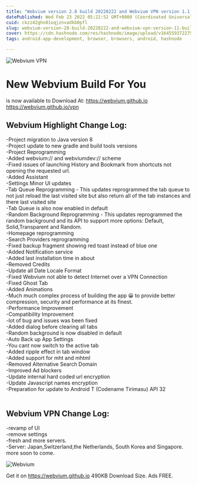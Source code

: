 ```yaml
---
title: "Webvium version 2.8 build 20220222 and Webvium VPN version 1.1 build 20220222"
datePublished: Wed Feb 23 2022 05:22:52 GMT+0000 (Coordinated Universal Time)
cuid: ckzz42ghn01oqjznvadkb0pfl
slug: webvium-version-28-build-20220222-and-webvium-vpn-version-11-build-20220222
cover: https://cdn.hashnode.com/res/hashnode/image/upload/v1645593722750/nPRL_Ij5W.jpg
tags: android-app-development, browser, browsers, android, hashnode

---
```



![Webvium VPN](https://cdn.hashnode.com/res/hashnode/image/upload/v1645593178487/RRhYGe83Z.png)

# New Webvium Build For You

is now available to Download At:
https://webvium.github.io
https://webvium.github.io/vpn

## Webvium  Highlight Change Log:

-Project migration to Java version 8<br>
-Project update to new gradle and build tools versions<br>
-Project Reprogramming<br>
-Added webvium:// and webviumdev:// scheme<br>
-Fixed issues of launching History and Bookmark from shortcuts not opening the requested url.<br>
-Added Assistant<br>
-Settings Minor UI updates<br>
-Tab Queue Reprogramming - This updates reprogrammed the tab queue to not just reload the last visited site but also return all of the tab instances and there last visited site<br>
-Tab Queue is also now enabled in default<br>
-Random Background Reprogramming - This updates reprogrammed the random background and its API to support more options: Default, Solid,Transparent and Random.<br>
-Homepage reprogramming<br>
-Search Providers reprogramming<br>
-Fixed backup fragment showing red toast instead of blue one<br>
-Added Notification service<br>
-Added last installation time in about<br>
-Removed Credits<br>
-Update all Date Locale Format<br>
-Fixed Webvium not able to detect Internet over a VPN Connection<br>
-Fixed Ghost Tab<br>
-Added Animations<br>
-Much much complex process of building the app 😀 to provide better compression, security and performance at its finest.<br>
-Performance Improvement<br>
-Compatibility Improvement<br>
-lot of bug and issues was been fixed<br>
-Added dialog before clearing all tabs<br>
-Random background is now disabled in default<br>
-Auto Back up App Settings<br>
-You cant now switch to the active tab<br>
-Added ripple effect in tab window<br>
-Added support for mht and mhtml<br>
-Removed Alternative Search Domain<br>
-Improved Ad blockers<br>
-Update internal hard coded url encryption<br>
-Update Javascript names encryption<br>
-Preparation for update to Android T (Codename Tirimasu) API 32<br><br>

## Webvium VPN Change Log:

-revamp of UI<br>
-remove settings<br>
-fresh and more servers.<br>
-Server: Japan,Switzerland,the Netherlands, South Korea and Singapore. more soon to come.<br>

![Webvium](https://cdn.hashnode.com/res/hashnode/image/upload/v1645593186084/u6WoSH9p4.png)


Get it on https://webvium.github.io 490KB Download Size. Ads FREE.